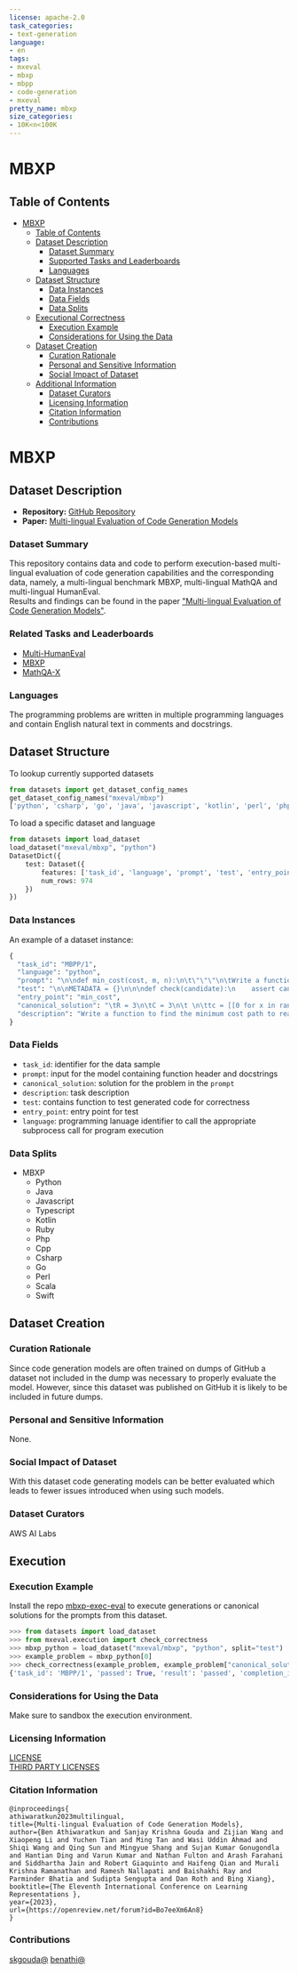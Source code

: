 ```yaml
---
license: apache-2.0
task_categories:
- text-generation
language:
- en
tags:
- mxeval
- mbxp
- mbpp
- code-generation
- mxeval
pretty_name: mbxp
size_categories:
- 10K<n<100K
---
```

# MBXP

## Table of Contents
- [MBXP](#MBXP)
  - [Table of Contents](#table-of-contents)
  - [Dataset Description](#dataset-description)
    - [Dataset Summary](#dataset-summary)
    - [Supported Tasks and Leaderboards](#related-tasks-and-leaderboards)
    - [Languages](#languages)
  - [Dataset Structure](#dataset-structure)
    - [Data Instances](#data-instances)
    - [Data Fields](#data-fields)
    - [Data Splits](#data-splits)
  - [Executional Correctness](#execution)
    - [Execution Example](#execution-example)
    - [Considerations for Using the Data](#considerations-for-using-the-data)
  - [Dataset Creation](#dataset-creation)
    - [Curation Rationale](#curation-rationale)
    - [Personal and Sensitive Information](#personal-and-sensitive-information)
    - [Social Impact of Dataset](#social-impact-of-dataset)
  - [Additional Information](#additional-information)
    - [Dataset Curators](#dataset-curators)
    - [Licensing Information](#licensing-information)
    - [Citation Information](#citation-information)
    - [Contributions](#contributions)

# MBXP

## Dataset Description

- **Repository:** [GitHub Repository](https://github.com/amazon-science/mbxp-exec-eval)
- **Paper:** [Multi-lingual Evaluation of Code Generation Models](https://openreview.net/forum?id=Bo7eeXm6An8)

### Dataset Summary

This repository contains data and code to perform execution-based multi-lingual evaluation of code generation capabilities and the corresponding data,
namely, a multi-lingual benchmark MBXP, multi-lingual MathQA and multi-lingual HumanEval.
<br>Results and findings can be found in the paper ["Multi-lingual Evaluation of Code Generation Models"](https://arxiv.org/abs/2210.14868).


### Related Tasks and Leaderboards
* [Multi-HumanEval](https://huggingface.co/datasets/mxeval/multi-humaneval)
* [MBXP](https://huggingface.co/datasets/mxeval/mbxp)
* [MathQA-X](https://huggingface.co/datasets/mxeval/mathqa-x)

### Languages
The programming problems are written in multiple programming languages and contain English natural text in comments and docstrings.


## Dataset Structure
To lookup currently supported datasets
```python
from datasets import get_dataset_config_names
get_dataset_config_names("mxeval/mbxp")
['python', 'csharp', 'go', 'java', 'javascript', 'kotlin', 'perl', 'php', 'ruby', 'scala', 'swift', 'typescript']
```
To load a specific dataset and language
```python
from datasets import load_dataset
load_dataset("mxeval/mbxp", "python")
DatasetDict({
    test: Dataset({
        features: ['task_id', 'language', 'prompt', 'test', 'entry_point', 'canonical_solution', 'description'],
        num_rows: 974
    })
})
```

### Data Instances

An example of a dataset instance:

```python
{
  "task_id": "MBPP/1",
  "language": "python",
  "prompt": "\n\ndef min_cost(cost, m, n):\n\t\"\"\"\n\tWrite a function to find the minimum cost path to reach (m, n) from (0, 0) for the given cost matrix cost[][] and a position (m, n) in cost[][].\n\t>>> min_cost([[1, 2, 3], [4, 8, 2], [1, 5, 3]], 2, 2)\n\t8\n\t>>> min_cost([[2, 3, 4], [5, 9, 3], [2, 6, 4]], 2, 2)\n\t12\n\t>>> min_cost([[3, 4, 5], [6, 10, 4], [3, 7, 5]], 2, 2)\n\t16\n\t\"\"\"\n",
  "test": "\n\nMETADATA = {}\n\n\ndef check(candidate):\n    assert candidate([[1, 2, 3], [4, 8, 2], [1, 5, 3]], 2, 2) == 8\n    assert candidate([[2, 3, 4], [5, 9, 3], [2, 6, 4]], 2, 2) == 12\n    assert candidate([[3, 4, 5], [6, 10, 4], [3, 7, 5]], 2, 2) == 16\n\n",
  "entry_point": "min_cost",
  "canonical_solution": "\tR = 3\n\tC = 3\n\t \n\ttc = [[0 for x in range(C)] for x in range(R)] \n\ttc[0][0] = cost[0][0] \n\tfor i in range(1, m+1): \n\t\ttc[i][0] = tc[i-1][0] + cost[i][0] \n\tfor j in range(1, n+1): \n\t\ttc[0][j] = tc[0][j-1] + cost[0][j] \n\tfor i in range(1, m+1): \n\t\tfor j in range(1, n+1): \n\t\t\ttc[i][j] = min(tc[i-1][j-1], tc[i-1][j], tc[i][j-1]) + cost[i][j] \n\treturn tc[m][n]",
  "description": "Write a function to find the minimum cost path to reach (m, n) from (0, 0) for the given cost matrix cost[][] and a position (m, n) in cost[][]."
}
```

### Data Fields

- `task_id`: identifier for the data sample
- `prompt`: input for the model containing function header and docstrings
- `canonical_solution`: solution for the problem in the `prompt`
- `description`: task description
- `test`: contains function to test generated code for correctness
- `entry_point`: entry point for test
- `language`: programming lanuage identifier to call the appropriate subprocess call for program execution


### Data Splits

 - MBXP
   - Python
   - Java
   - Javascript
   - Typescript
   - Kotlin
   - Ruby
   - Php
   - Cpp
   - Csharp
   - Go
   - Perl
   - Scala
   - Swift

## Dataset Creation

### Curation Rationale

Since code generation models are often trained on dumps of GitHub a dataset not included in the dump was necessary to properly evaluate the model. However, since this dataset was published on GitHub it is likely to be included in future dumps.

### Personal and Sensitive Information

None.

### Social Impact of Dataset
With this dataset code generating models can be better evaluated which leads to fewer issues introduced when using such models.

### Dataset Curators
AWS AI Labs

## Execution

### Execution Example
Install the repo [mbxp-exec-eval](https://github.com/amazon-science/mbxp-exec-eval) to execute generations or canonical solutions for the prompts from this dataset.

```python
>>> from datasets import load_dataset
>>> from mxeval.execution import check_correctness
>>> mbxp_python = load_dataset("mxeval/mbxp", "python", split="test")
>>> example_problem = mbxp_python[0]
>>> check_correctness(example_problem, example_problem["canonical_solution"], timeout=20.0)
{'task_id': 'MBPP/1', 'passed': True, 'result': 'passed', 'completion_id': None, 'time_elapsed': 10.314226150512695}
```

### Considerations for Using the Data
Make sure to sandbox the execution environment.

### Licensing Information

[LICENSE](https://huggingface.co/datasets/mxeval/mbxp/blob/main/mbxp-LICENSE) <br>
[THIRD PARTY LICENSES](https://huggingface.co/datasets/mxeval/mbxp/blob/main/THIRD_PARTY_LICENSES)

### Citation Information
```
@inproceedings{
athiwaratkun2023multilingual,
title={Multi-lingual Evaluation of Code Generation Models},
author={Ben Athiwaratkun and Sanjay Krishna Gouda and Zijian Wang and Xiaopeng Li and Yuchen Tian and Ming Tan and Wasi Uddin Ahmad and Shiqi Wang and Qing Sun and Mingyue Shang and Sujan Kumar Gonugondla and Hantian Ding and Varun Kumar and Nathan Fulton and Arash Farahani and Siddhartha Jain and Robert Giaquinto and Haifeng Qian and Murali Krishna Ramanathan and Ramesh Nallapati and Baishakhi Ray and Parminder Bhatia and Sudipta Sengupta and Dan Roth and Bing Xiang},
booktitle={The Eleventh International Conference on Learning Representations },
year={2023},
url={https://openreview.net/forum?id=Bo7eeXm6An8}
}
```

### Contributions

[skgouda@](https://github.com/sk-g) [benathi@](https://github.com/benathi)